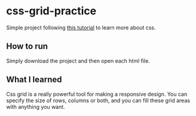 # css-grid-practice
Simple project following [this tutorial](https://www.youtube.com/watch?v=705XCEruZFs&t=187s) to learn more about css.

## How to run
Simply download the project and then open each html file.

## What I learned
Css grid is a really powerful tool for making a responsive design. You can specify the size of rows, columns or both, and you can fill these grid areas with anything you want. 

